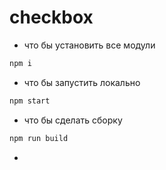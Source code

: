 # checkbox

* что бы установить все модули
``` bash
npm i
```

* что бы запустить локально
``` bash
npm start
```

* что бы сделать сборку
``` bash
npm run build
```

* []()